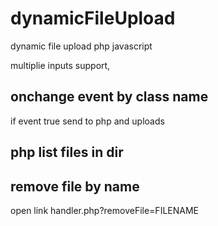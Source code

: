 # dynamicFileUpload
dynamic file upload php javascript

multiplie inputs support,
## onchange event by class name
if event true send to php and uploads

## php list files in dir 
## remove file by name 
open link handler.php?removeFile=FILENAME
